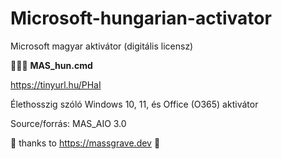 # Microsoft-hungarian-activator
Microsoft magyar aktivátor (digitális licensz)

🔑🔑🔑 
<b>MAS_hun.cmd</b>

https://tinyurl.hu/PHaI

Élethosszig szóló Windows 10, 11, és Office (O365) aktivátor

Source/forrás: MAS_AIO 3.0

💯 thanks to https://massgrave.dev 💟

